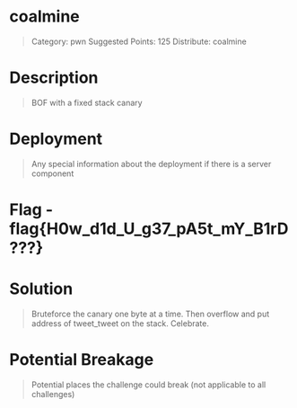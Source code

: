 # coalmine

> Category: pwn
> Suggested Points: 125
> Distribute: coalmine

# Description
> BOF with a fixed stack canary

<INSERT>

# Deployment
> Any special information about the deployment if there is a server component

<INSERT>

# Flag - flag{H0w_d1d_U_g37_pA5t_mY_B1rD???}

<INSERT>

# Solution
> Bruteforce the canary one byte at a time. Then overflow and put address of tweet_tweet on the stack. Celebrate.


# Potential Breakage
> Potential places the challenge could break (not applicable to all challenges)


